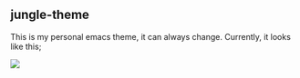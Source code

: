 ## jungle-theme

This is my personal emacs theme, it can always change. Currently, it looks like this;

![](https://cldup.com/AEY9VSDowM.png)
